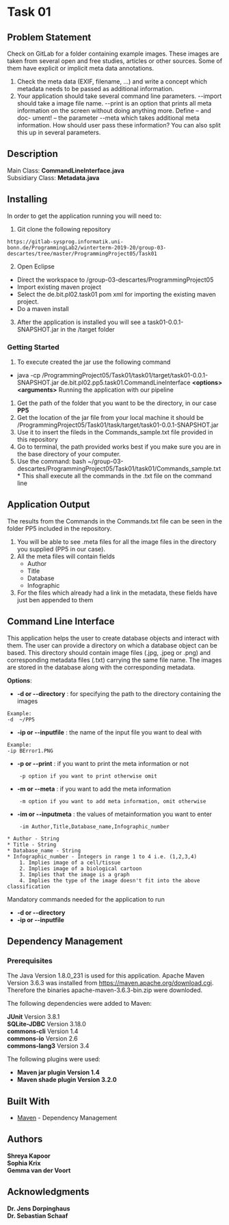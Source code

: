 <H1> Task 01 </H1> 

## Problem Statement
Check on GitLab for a folder containing example images. These images are taken
from several open and free studies, articles or other sources. Some of them have explicit or implicit meta data annotations.<br> 
1. Check the meta data (EXIF, filename, ...) and write a concept which metadata needs to be passed as additional information. <br> 
2. Your application should take several command line parameters. --import should take a image file name. --print is an option that prints all meta information on the screen without doing anything more. Define – and doc- ument! – the parameter --meta which takes additional meta information. How should user pass these information? You can also split this up in several parameters. <br> 

## Description

Main Class: **CommandLineInterface.java** <br>
Subsidiary Class: **Metadata.java** <br>

## Installing

In order to get the application running you will need to: 
1. Git clone the following repository 
```
https://gitlab-sysprog.informatik.uni-bonn.de/ProgrammingLab2/winterterm-2019-20/group-03-descartes/tree/master/ProgrammingProject05/Task01
```
2.  Open Eclipse 
*  Direct the workspace to /group-03-descartes/ProgrammingProject05
*  Import existing maven project
*  Select the de.bit.pl02.task01 pom xml for importing the existing maven project. 
*  Do a maven install 
3. After the application is installed you will see a task01-0.0.1-SNAPSHOT.jar in the /target folder
  
### Getting Started
  1. To execute created the jar use the following command 
  *  java -cp <Path to Programming Project>/ProgrammingProject05/Task01/task01/target/task01-0.0.1-SNAPSHOT.jar  de.bit.pl02.pp5.task01.CommandLineInterface __\<options>__ __\<arguments>__
  Running the application with our pipeline
  1. Get the path of the folder that you want to be the directory, in our case <B> PP5 </B>
  2. Get the location of the jar file from your local machine it should be /ProgrammingProject05/Task01/task/target/task01-0.0.1-SNAPSHOT.jar
  3. Use it to insert the fileds in the Commands_sample.txt file provided in this repository 
  4. Go to terminal, the path provided works best if you make sure you are in the base directory of your computer. 
  5. Use the command: bash ~/group-03-descartes/ProgrammingProject05/Task01/task01/Commands_sample.txt 
    * This shall execute all the commands in the .txt file on the command line
    
    
## Application Output 

The results from the Commands in the Commands.txt file can be seen in the folder PP5 included in the repository. 
1. You will be able to see .meta files for all the image files in the directory you supplied (PP5 in our case). 
2. All the meta files will contain fields
    * Author 
    * Title 
    * Database 
    * Infographic 
3. For the files which already had a link in the metadata, these fields have just ben appended to them


## Command Line Interface

This application helps the user to create database objects and interact with them. The user can provide a directory on which a database object can be based. This directory should contain image files (.jpg, .jpeg or .png) and corresponding metadata files (.txt) carrying the same file name. The images are stored in the database along with the corresponding metadata.

**Options**:  
*   <B>    -d or --directory</B>   : for specifying the path to the directory containing the images <br>
```
Example: 
-d  ~/PP5
```
*   <B>    -ip or --inputfile</B>  : the name of the input file you want to deal with <br>  
```
Example: 
-ip BError1.PNG
```
*   <B>    -p or --print</B>       : if you want to print the meta information or not <br>  
```
    -p option if you want to print otherwise omit
```
*   <B>    -m or --meta</B>        : if you want to add the meta information <br> 
```
    -m option if you want to add meta information, omit otherwise
```
*   <B>    -im or --inputmeta</B>  : the values of metainformation you want to enter <br>
``` 
    -im Author,Title,Database_name,Infographic_number 
```
    * Author - String 
    * Title - String 
    * Database_name - String
    * Infographic_number - Integers in range 1 to 4 i.e. (1,2,3,4)
        1. Implies image of a cell/tissue
        2. Implies image of a biological cartoon
        3. Implies that the image is a graph
        4. Implies the type of the image doesn't fit into the above classification 

 Mandatory commands needed for the application to run <br>     
 *   <B>    -d or --directory</B> 
 *   <B>    -ip or --inputfile</B> 




## Dependency Management

### Prerequisites

The Java Version 1.8.0_231 is used for this application. Apache Maven Version 3.6.3  was installed from https://maven.apache.org/download.cgi. Therefore the binaries apache-maven-3.6.3-bin.zip were downloded.

The following dependencies were added to Maven:

**JUnit** 		Version 3.8.1   <br>
**SQLite-JDBC** 	Version 3.18.0   <br> 
**commons-cli**	Version 1.4   <br>
**commons-io**	Version 2.6   <br>
**commons-lang3** Version 3.4 <br>

The following plugins were used: 
*  <B> Maven jar plugin  Version 1.4</B> 
*  <B> Maven shade plugin  Version 3.2.0</B> 






## Built With

* [Maven](https://maven.apache.org/) - Dependency Management

## Authors

 **Shreya Kapoor** <br>
**Sophia Krix** <br>
**Gemma van der Voort**<br>

## Acknowledgments

**Dr. Jens Dorpinghaus** <br>
**Dr. Sebastian Schaaf**<br>



